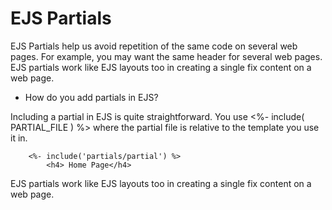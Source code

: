 # EJS Partials

EJS Partials help us avoid repetition of the same code on several web pages. For example, you may want the same header for several web pages. EJS partials work like EJS layouts too in creating a single fix content on a web page.


* How do you add partials in EJS?

Including a partial in EJS is quite straightforward. You use <%- include( PARTIAL_FILE ) %> where the partial file is relative to the template you use it in.

        <%- include('partials/partial') %>
            <h4> Home Page</h4>


EJS partials work like EJS layouts too in creating a single fix content on a web page.

